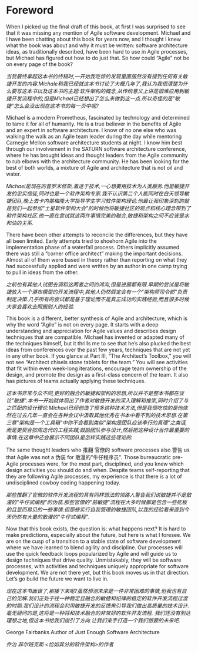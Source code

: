 # Foreword
When I picked up the final draft of this book, at first I was surprised to see that it was missing any mention of Agile software development. Michael and I have been chatting about this book for years now, and I thought I knew what the book was about and why it must be written: software architecture ideas, as traditionally described, have been hard to use in Agile processes, but Michael has figured out how to do just that. So how could “Agile” not be on every page of the book?

*当我最终拿起这本书的终稿时,一开始我吃惊的发现里面居然没有提到任何有关敏捷开发的内容.Michale和我已经就这本书讨论了大概几年了,我认为我很清楚为什么要写这本书以及这本书的主题:软件架构的概念,从传统意义上讲是很难应用到敏捷开发流程中的,但是Michael已经想出了怎么来做到这一点.所以奇怪的是"敏捷"怎么会没出现在这本书的每一页中呢?*

Michael is a modern Prometheus, fascinated by technology and determined to tame it for all of humanity. He is a true believer in the benefits of Agile and an expert in software architecture. I know of no one else who was walking the walk as an Agile team leader during the day while mentoring Carnegie Mellon software architecture students at night. I know him best through our involvement in the SATURN software architecture conference, where he has brought ideas and thought leaders from the Agile community to rub elbows with the architecture community. He has been looking for the best of both worlds, a mixture of Agile and architecture that is not oil and water.

*Michael是现在的普罗米修斯,着迷于技术,一心想要用技术为人类服务.他是敏捷开发的忠实信徒,同时也是一个软件架构专家.我不认识第二个人能同时在白天领导敏捷团队,晚上去卡内基梅隆大学指导学生学习软件架构理论.他最让我印象深刻的就是我们一起参加"土星软件架构大会"的时候他将敏捷社区的观点和核心理念带到了软件架构社区.他一直在尝试就这两件事情完美的融合,敏捷和架构之间不应该是水和油的关系.*

There have been other attempts to reconcile the differences, but they have all been limited. Early attempts tried to shoehorn Agile into the implementation phase of a waterfall process. Others implicitly assumed there was still a “corner office architect” making the important decisions. Almost all of them were based in theory rather than reporting on what they had successfully applied and were written by an author in one camp trying to pull in ideas from the other.

*之前也有其他人试图去调和这两者之间的鸿沟,但是进展都有限.早期的尝试是将敏捷放入一个瀑布模型的开发流程中,其他人仍然假定会有一个"架构师司令部"负责制定决策.几乎所有的尝试都是基于理论而不是真正成功的实践经验,而且很多时候大家会喜欢去照搬别人的经验.*

This book is a different, better synthesis of Agile and architecture, which is why the word “Agile” is not on every page. It starts with a deep understanding and appreciation for Agile values and describes design techniques that are compatible. Michael has invented or adapted many of the techniques himself, but it thrills me to see that he’s also plucked the best ideas from conferences over the past few years, techniques that are not yet in any other book. If you glance at Part III, “The Architect’s Toolbox,” you will not see “Architect chisels stone tablets for the team.” You will see activities that fit within even week-long iterations, encourage team ownership of the design, and promote the design as a first-class concern of the team. It also has pictures of teams actually applying these techniques.

*这本书非常与众不同,更好的融合的敏捷和架构的思想,所以并不是整本书都在谈论"敏捷".本书一开始就体现出了作者对敏捷开发的深入理解和推崇,同时介绍了与之匹配的设计理论.Michael已经创造了很多这种技术方法,但是我很吃惊的是他依然在过去几年一直会在各种会议中汲取其他优秀在书本中看不到的技术思想.在第三章"架构是一个工具箱"中你不会看到类似"架构是团队应该奉行的真理"之类话,而是更契合按周迭代的工程实践;鼓励团队参与设计,然后把这种设计当作最重要的事情.在这章中还会展示不同团队是怎样实践这些理论的.*

The same thought leaders who 推翻 官僚的 software processes also 警告 us that Agile was not a 伪装 for 散漫的"牛仔程序员". Those bureaucratic pre-Agile processes were, for the most part, disciplined, and you knew which design activities you should do and when. Despite teams self-reporting that they are following Agile processes, my experience is that there is a lot of undisciplined cowboy coding happening today.

*那些推翻了官僚的软件开发流程的具有同样想法的领路人警告我们说敏捷并不是散漫的"牛仔式编程"的伪装.那些官僚的"前敏捷"流程在大多时候都是包含一些死板的且显而易见的一些事情.但那些实行自我管理的敏捷团队,以我的经验看来直到今天仍然有大量的散漫的"牛仔式编程".*

Now that this book exists, the question is: what happens next? It is hard to make predictions, especially about the future, but here is what I foresee. We are on the cusp of a transition to a stable state of software development where we have learned to blend agility and discipline. Our processes will use the quick feedback loops popularized by Agile and will guide us to design techniques that drive quality. Unmistakably, they will be software processes, with activities and techniques uniquely appropriate for software development.
We are not there yet, but this book moves us in that direction. Let’s go build the future we want to live in.

*现在这本书面世了,那接下来呢?虽然预测未来是一件非常困难的事情,但我也有自己的见解.我们正处于往一种稳定且融合的敏捷和纪律的稳定的软件开发流程过渡的时期.我们设计的流程会利用敏捷开发的反馈来引导我们做出高质量的技术设计.毫无疑问的是,这将是一种将和技术融合的非常好的软件开发流程.
我们还没有到达理想之地,但这本书给我们指引了方向.让我们亲手打造一个我们想要的未来吧.*

George Fairbanks
Author of Just Enough Software Architecture

*乔治 菲尔班克斯 <恰如其分的软件架构>的作者*

